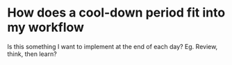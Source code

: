 # How does a cool-down period fit into my workflow
Is this something I want to implement at the end of each day? Eg. Review, think, then learn?

<!-- {BearID:D6C2925E-FB3D-41A0-A254-2D406207425E-4337-0000043FAFDE09F9} -->
